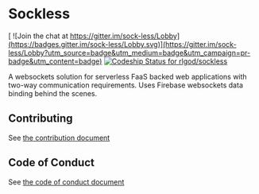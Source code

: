 # Sockless

[ ![Join the chat at https://gitter.im/sock-less/Lobby](https://badges.gitter.im/sock-less/Lobby.svg)](https://gitter.im/sock-less/Lobby?utm_source=badge&utm_medium=badge&utm_campaign=pr-badge&utm_content=badge)
[ ![Codeship Status for rlgod/sockless](https://app.codeship.com/projects/05a202d0-4a5c-0135-d007-02bd8e42f712/status?branch=master)](https://app.codeship.com/projects/232565)

A websockets solution for serverless FaaS backed web applications with two-way communication requirements.
Uses Firebase websockets data binding behind the scenes.

## Contributing
See [the contribution document](CONTRIBUTING.md)

## Code of Conduct
See [the code of conduct document](CODE_OF_CONDUCT.md)